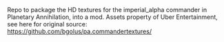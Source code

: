 Repo to package the HD textures for the imperial_alpha commander in Planetary Annihilation, into a mod. Assets property of Uber Entertainment, see here for original source: https://github.com/bgolus/pa.commandertextures/